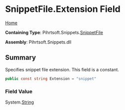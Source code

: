 # SnippetFile\.Extension Field

[Home](../../../../README.md)

**Containing Type**: Pihrtsoft\.Snippets\.[SnippetFile](../README.md)

**Assembly**: Pihrtsoft\.Snippets\.dll

## Summary

Specifies snippet file extension\. This field is a constant\.

```csharp
public const string Extension = "snippet"
```

### Field Value

System\.[String](https://docs.microsoft.com/en-us/dotnet/api/system.string)

